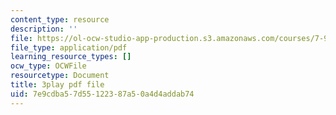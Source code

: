 ```yaml
---
content_type: resource
description: ''
file: https://ol-ocw-studio-app-production.s3.amazonaws.com/courses/7-91j-foundations-of-computational-and-systems-biology-spring-2014/7e9cdba57d55122387a50a4d4addab74_iKLvCuFD1MA.pdf
file_type: application/pdf
learning_resource_types: []
ocw_type: OCWFile
resourcetype: Document
title: 3play pdf file
uid: 7e9cdba5-7d55-1223-87a5-0a4d4addab74
---
```

